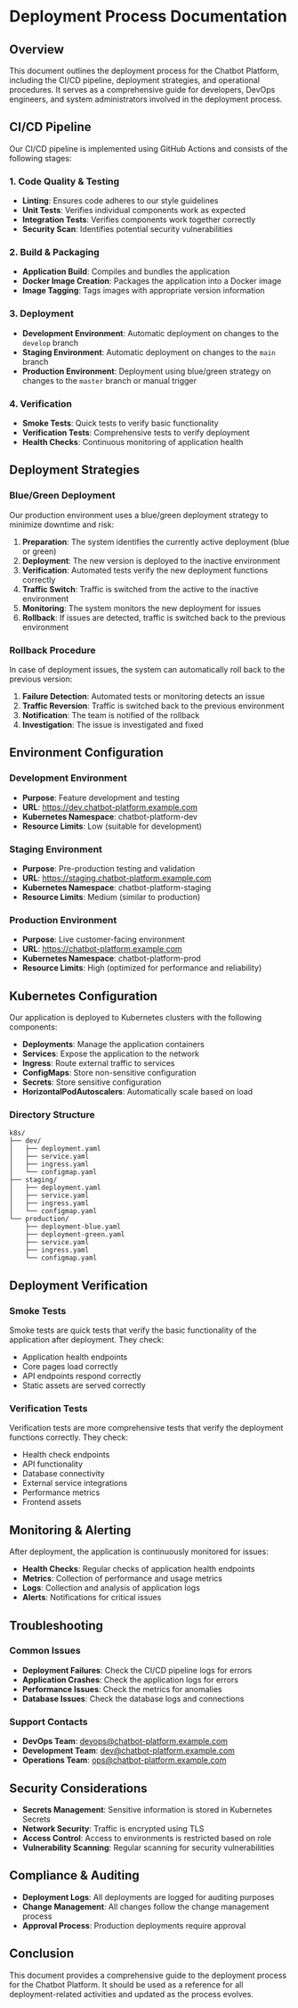 # Deployment Process Documentation

## Overview

This document outlines the deployment process for the Chatbot Platform, including the CI/CD pipeline, deployment strategies, and operational procedures. It serves as a comprehensive guide for developers, DevOps engineers, and system administrators involved in the deployment process.

## CI/CD Pipeline

Our CI/CD pipeline is implemented using GitHub Actions and consists of the following stages:

### 1. Code Quality & Testing

- **Linting**: Ensures code adheres to our style guidelines
- **Unit Tests**: Verifies individual components work as expected
- **Integration Tests**: Verifies components work together correctly
- **Security Scan**: Identifies potential security vulnerabilities

### 2. Build & Packaging

- **Application Build**: Compiles and bundles the application
- **Docker Image Creation**: Packages the application into a Docker image
- **Image Tagging**: Tags images with appropriate version information

### 3. Deployment

- **Development Environment**: Automatic deployment on changes to the `develop` branch
- **Staging Environment**: Automatic deployment on changes to the `main` branch
- **Production Environment**: Deployment using blue/green strategy on changes to the `master` branch or manual trigger

### 4. Verification

- **Smoke Tests**: Quick tests to verify basic functionality
- **Verification Tests**: Comprehensive tests to verify deployment
- **Health Checks**: Continuous monitoring of application health

## Deployment Strategies

### Blue/Green Deployment

Our production environment uses a blue/green deployment strategy to minimize downtime and risk:

1. **Preparation**: The system identifies the currently active deployment (blue or green)
2. **Deployment**: The new version is deployed to the inactive environment
3. **Verification**: Automated tests verify the new deployment functions correctly
4. **Traffic Switch**: Traffic is switched from the active to the inactive environment
5. **Monitoring**: The system monitors the new deployment for issues
6. **Rollback**: If issues are detected, traffic is switched back to the previous environment

### Rollback Procedure

In case of deployment issues, the system can automatically roll back to the previous version:

1. **Failure Detection**: Automated tests or monitoring detects an issue
2. **Traffic Reversion**: Traffic is switched back to the previous environment
3. **Notification**: The team is notified of the rollback
4. **Investigation**: The issue is investigated and fixed

## Environment Configuration

### Development Environment

- **Purpose**: Feature development and testing
- **URL**: https://dev.chatbot-platform.example.com
- **Kubernetes Namespace**: chatbot-platform-dev
- **Resource Limits**: Low (suitable for development)

### Staging Environment

- **Purpose**: Pre-production testing and validation
- **URL**: https://staging.chatbot-platform.example.com
- **Kubernetes Namespace**: chatbot-platform-staging
- **Resource Limits**: Medium (similar to production)

### Production Environment

- **Purpose**: Live customer-facing environment
- **URL**: https://chatbot-platform.example.com
- **Kubernetes Namespace**: chatbot-platform-prod
- **Resource Limits**: High (optimized for performance and reliability)

## Kubernetes Configuration

Our application is deployed to Kubernetes clusters with the following components:

- **Deployments**: Manage the application containers
- **Services**: Expose the application to the network
- **Ingress**: Route external traffic to services
- **ConfigMaps**: Store non-sensitive configuration
- **Secrets**: Store sensitive configuration
- **HorizontalPodAutoscalers**: Automatically scale based on load

### Directory Structure

```
k8s/
├── dev/
│   ├── deployment.yaml
│   ├── service.yaml
│   ├── ingress.yaml
│   └── configmap.yaml
├── staging/
│   ├── deployment.yaml
│   ├── service.yaml
│   ├── ingress.yaml
│   └── configmap.yaml
└── production/
    ├── deployment-blue.yaml
    ├── deployment-green.yaml
    ├── service.yaml
    ├── ingress.yaml
    └── configmap.yaml
```

## Deployment Verification

### Smoke Tests

Smoke tests are quick tests that verify the basic functionality of the application after deployment. They check:

- Application health endpoints
- Core pages load correctly
- API endpoints respond correctly
- Static assets are served correctly

### Verification Tests

Verification tests are more comprehensive tests that verify the deployment functions correctly. They check:

- Health check endpoints
- API functionality
- Database connectivity
- External service integrations
- Performance metrics
- Frontend assets

## Monitoring & Alerting

After deployment, the application is continuously monitored for issues:

- **Health Checks**: Regular checks of application health endpoints
- **Metrics**: Collection of performance and usage metrics
- **Logs**: Collection and analysis of application logs
- **Alerts**: Notifications for critical issues

## Troubleshooting

### Common Issues

- **Deployment Failures**: Check the CI/CD pipeline logs for errors
- **Application Crashes**: Check the application logs for errors
- **Performance Issues**: Check the metrics for anomalies
- **Database Issues**: Check the database logs and connections

### Support Contacts

- **DevOps Team**: devops@chatbot-platform.example.com
- **Development Team**: dev@chatbot-platform.example.com
- **Operations Team**: ops@chatbot-platform.example.com

## Security Considerations

- **Secrets Management**: Sensitive information is stored in Kubernetes Secrets
- **Network Security**: Traffic is encrypted using TLS
- **Access Control**: Access to environments is restricted based on role
- **Vulnerability Scanning**: Regular scanning for security vulnerabilities

## Compliance & Auditing

- **Deployment Logs**: All deployments are logged for auditing purposes
- **Change Management**: All changes follow the change management process
- **Approval Process**: Production deployments require approval

## Conclusion

This document provides a comprehensive guide to the deployment process for the Chatbot Platform. It should be used as a reference for all deployment-related activities and updated as the process evolves.
